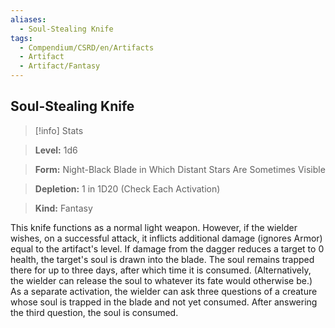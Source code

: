```yaml
---
aliases:
  - Soul-Stealing Knife
tags:
  - Compendium/CSRD/en/Artifacts
  - Artifact
  - Artifact/Fantasy
---
```

  
    
## Soul-Stealing Knife    
>[!info] Stats    
> **Level:** 1d6    
> **Form:** Night-Black Blade in Which Distant Stars Are Sometimes Visible    
> **Depletion:** 1 in 1D20 (Check Each Activation)    
> **Kind:** Fantasy  
    
This knife functions as a normal light weapon. However, if the wielder wishes, on a successful attack, it inflicts additional damage (ignores Armor) equal to the artifact's level. If damage from the dagger reduces a target to 0 health, the target's soul is drawn into the blade. The soul remains trapped there for up to three days, after which time it is consumed. (Alternatively, the wielder can release the soul to whatever its fate would otherwise be.) As a separate activation, the wielder can ask three questions of a creature whose soul is trapped in the blade and not yet consumed. After answering the third question, the soul is consumed.